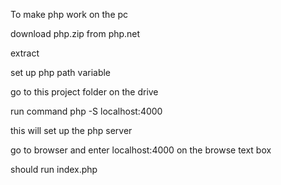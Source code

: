 To make php work on the pc

download php.zip from php.net 

extract

set up php path variable

go to this project folder on the drive

run command php -S localhost:4000

this will set up the php server

go to browser and enter localhost:4000 on the browse text box

should run index.php
